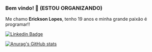 ### Bem vindo! 👋 (ESTOU ORGANIZANDO)

Me chamo **Erickson Lopes**, tenho 19 anos e minha grande paixão é programar!!


[![Linkedin Badge](https://img.shields.io/badge/-LinkedIn-blue?style=flat-square&logo=Linkedin&logoColor=white&link=https://linkedin.com/in/brunoluiss)](https://www.linkedin.com/in/ericksonlopesdev/)

[![Anurag's GitHub stats](https://github-readme-stats.vercel.app/api?username=Erickson-lopes-dev&show_icons=true&theme=dracula)](https://github.com/Erickson-lopes-dev/github-readme-stats)
